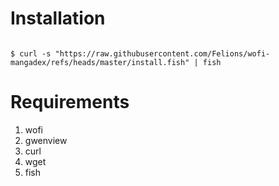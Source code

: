 # Installation

<code>
$ curl -s "https://raw.githubusercontent.com/Felions/wofi-mangadex/refs/heads/master/install.fish" | fish
</code>

# Requirements
1. wofi
2. gwenview
3. curl
4. wget
5. fish